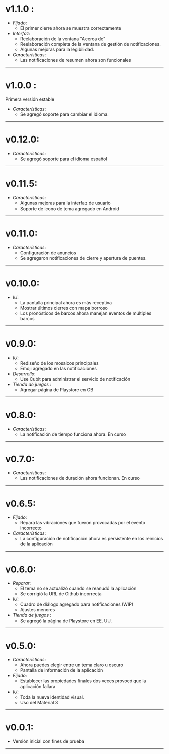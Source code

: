 # **v1.1.0** :

- *Fijado*:
  - El primer cierre ahora se muestra correctamente
- *Interfaz*:
  - Reelaboración de la ventana "Acerca de"
  - Reelaboración completa de la ventana de gestión de notificaciones.
  - Algunas mejoras para la legibilidad.
- *Características*:
  - Las notificaciones de resumen ahora son funcionales
***

# **v1.0.0** :
Primera versión estable
- *Características*:
  - Se agregó soporte para cambiar el idioma.
***
# **v0.12.0**:

- *Características*:
  - Se agregó soporte para el idioma español
***
# **v0.11.5**:

- *Características*:
  - Algunas mejoras para la interfaz de usuario
  - Soporte de icono de tema agregado en Android
***
# **v0.11.0**:

- *Características*:
  - Configuración de anuncios
  - Se agregaron notificaciones de cierre y apertura de puentes.
***
# **v0.10.0**:

- *IU*:
  - La pantalla principal ahora es más receptiva
  - Mostrar últimos cierres con mapa borroso
  - Los pronósticos de barcos ahora manejan eventos de múltiples barcos
***
# **v0.9.0**:

- *IU*:
  - Rediseño de los mosaicos principales
  - Emoji agregado en las notificaciones
- *Desarrollo*:
  - Use Cubit para administrar el servicio de notificación
- *Tienda de juegos* :
  - Agregar página de Playstore en GB
***
# **v0.8.0**:

- *Características*:
  - La notificación de tiempo funciona ahora. En curso
***
# **v0.7.0**:

- *Características*:
  - Las notificaciones de duración ahora funcionan. En curso
***
# **v0.6.5**:

- *Fijado*:
  - Repara las vibraciones que fueron provocadas por el evento incorrecto
- *Características*:
  - La configuración de notificación ahora es persistente en los reinicios de la aplicación
***
# **v0.6.0**:

- *Reparar*:
  - El tema no se actualizó cuando se reanudó la aplicación
  - Se corrigió la URL de Github incorrecta
- *IU*:
  - Cuadro de diálogo agregado para notificaciones (WIP)
  - Ajustes menores
- *Tienda de juegos* :
  - Se agregó la página de Playstore en EE. UU.
***
# **v0.5.0**:

- *Características*:
  - Ahora puedes elegir entre un tema claro u oscuro
  - Pantalla de información de la aplicación
- *Fijado*:
  - Establecer las propiedades finales dos veces provocó que la aplicación fallara
- *IU*:
  - Toda la nueva identidad visual.
  - Uso del Material 3

***
# **v0.0.1**:

- Versión inicial con fines de prueba
***